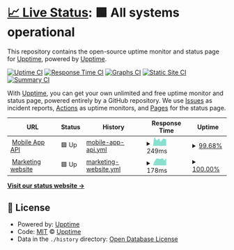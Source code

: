 # [📈 Live Status](https://status.fluidcoins.com): <!--live status--> **🟩 All systems operational**

This repository contains the open-source uptime monitor and status page for [Upptime](https://upptime.js.org), powered by [Upptime](https://github.com/upptime/upptime).

[![Uptime CI](https://github.com/fluidcoins/status/workflows/Uptime%20CI/badge.svg)](https://github.com/fluidcoins/status/actions?query=workflow%3A%22Uptime+CI%22)
[![Response Time CI](https://github.com/fluidcoins/status/workflows/Response%20Time%20CI/badge.svg)](https://github.com/fluidcoins/status/actions?query=workflow%3A%22Response+Time+CI%22)
[![Graphs CI](https://github.com/fluidcoins/status/workflows/Graphs%20CI/badge.svg)](https://github.com/fluidcoins/status/actions?query=workflow%3A%22Graphs+CI%22)
[![Static Site CI](https://github.com/fluidcoins/status/workflows/Static%20Site%20CI/badge.svg)](https://github.com/fluidcoins/status/actions?query=workflow%3A%22Static+Site+CI%22)
[![Summary CI](https://github.com/fluidcoins/status/workflows/Summary%20CI/badge.svg)](https://github.com/fluidcoins/status/actions?query=workflow%3A%22Summary+CI%22)

With [Upptime](https://upptime.js.org), you can get your own unlimited and free uptime monitor and status page, powered entirely by a GitHub repository. We use [Issues](https://github.com/upptime/upptime/issues) as incident reports, [Actions](https://github.com/fluidcoins/status/actions) as uptime monitors, and [Pages](https://status.fluidcoins.com) for the status page.

<!--start: status pages-->
<!-- This summary is generated by Upptime (https://github.com/upptime/upptime) -->
<!-- Do not edit this manually, your changes will be overwritten -->
<!-- prettier-ignore -->
| URL | Status | History | Response Time | Uptime |
| --- | ------ | ------- | ------------- | ------ |
| <img alt="" src="https://favicons.githubusercontent.com/production-api.fluidcoins.com" height="13"> [Mobile App API](https://production-api.fluidcoins.com/health) | 🟩 Up | [mobile-app-api.yml](https://github.com/fluidcoins/status/commits/HEAD/history/mobile-app-api.yml) | <details><summary><img alt="Response time graph" src="./graphs/mobile-app-api/response-time-week.png" height="20"> 249ms</summary><br><a href="https://status.fluidcoins.com/history/mobile-app-api"><img alt="Response time 283" src="https://img.shields.io/endpoint?url=https%3A%2F%2Fraw.githubusercontent.com%2Ffluidcoins%2Fstatus%2FHEAD%2Fapi%2Fmobile-app-api%2Fresponse-time.json"></a><br><a href="https://status.fluidcoins.com/history/mobile-app-api"><img alt="24-hour response time 293" src="https://img.shields.io/endpoint?url=https%3A%2F%2Fraw.githubusercontent.com%2Ffluidcoins%2Fstatus%2FHEAD%2Fapi%2Fmobile-app-api%2Fresponse-time-day.json"></a><br><a href="https://status.fluidcoins.com/history/mobile-app-api"><img alt="7-day response time 249" src="https://img.shields.io/endpoint?url=https%3A%2F%2Fraw.githubusercontent.com%2Ffluidcoins%2Fstatus%2FHEAD%2Fapi%2Fmobile-app-api%2Fresponse-time-week.json"></a><br><a href="https://status.fluidcoins.com/history/mobile-app-api"><img alt="30-day response time 283" src="https://img.shields.io/endpoint?url=https%3A%2F%2Fraw.githubusercontent.com%2Ffluidcoins%2Fstatus%2FHEAD%2Fapi%2Fmobile-app-api%2Fresponse-time-month.json"></a><br><a href="https://status.fluidcoins.com/history/mobile-app-api"><img alt="1-year response time 283" src="https://img.shields.io/endpoint?url=https%3A%2F%2Fraw.githubusercontent.com%2Ffluidcoins%2Fstatus%2FHEAD%2Fapi%2Fmobile-app-api%2Fresponse-time-year.json"></a></details> | <details><summary><a href="https://status.fluidcoins.com/history/mobile-app-api">99.68%</a></summary><a href="https://status.fluidcoins.com/history/mobile-app-api"><img alt="All-time uptime 96.65%" src="https://img.shields.io/endpoint?url=https%3A%2F%2Fraw.githubusercontent.com%2Ffluidcoins%2Fstatus%2FHEAD%2Fapi%2Fmobile-app-api%2Fuptime.json"></a><br><a href="https://status.fluidcoins.com/history/mobile-app-api"><img alt="24-hour uptime 100.00%" src="https://img.shields.io/endpoint?url=https%3A%2F%2Fraw.githubusercontent.com%2Ffluidcoins%2Fstatus%2FHEAD%2Fapi%2Fmobile-app-api%2Fuptime-day.json"></a><br><a href="https://status.fluidcoins.com/history/mobile-app-api"><img alt="7-day uptime 99.68%" src="https://img.shields.io/endpoint?url=https%3A%2F%2Fraw.githubusercontent.com%2Ffluidcoins%2Fstatus%2FHEAD%2Fapi%2Fmobile-app-api%2Fuptime-week.json"></a><br><a href="https://status.fluidcoins.com/history/mobile-app-api"><img alt="30-day uptime 96.65%" src="https://img.shields.io/endpoint?url=https%3A%2F%2Fraw.githubusercontent.com%2Ffluidcoins%2Fstatus%2FHEAD%2Fapi%2Fmobile-app-api%2Fuptime-month.json"></a><br><a href="https://status.fluidcoins.com/history/mobile-app-api"><img alt="1-year uptime 96.65%" src="https://img.shields.io/endpoint?url=https%3A%2F%2Fraw.githubusercontent.com%2Ffluidcoins%2Fstatus%2FHEAD%2Fapi%2Fmobile-app-api%2Fuptime-year.json"></a></details>
| <img alt="" src="https://favicons.githubusercontent.com/fluidcoins.com" height="13"> [Marketing website](https://fluidcoins.com) | 🟩 Up | [marketing-website.yml](https://github.com/fluidcoins/status/commits/HEAD/history/marketing-website.yml) | <details><summary><img alt="Response time graph" src="./graphs/marketing-website/response-time-week.png" height="20"> 178ms</summary><br><a href="https://status.fluidcoins.com/history/marketing-website"><img alt="Response time 241" src="https://img.shields.io/endpoint?url=https%3A%2F%2Fraw.githubusercontent.com%2Ffluidcoins%2Fstatus%2FHEAD%2Fapi%2Fmarketing-website%2Fresponse-time.json"></a><br><a href="https://status.fluidcoins.com/history/marketing-website"><img alt="24-hour response time 141" src="https://img.shields.io/endpoint?url=https%3A%2F%2Fraw.githubusercontent.com%2Ffluidcoins%2Fstatus%2FHEAD%2Fapi%2Fmarketing-website%2Fresponse-time-day.json"></a><br><a href="https://status.fluidcoins.com/history/marketing-website"><img alt="7-day response time 178" src="https://img.shields.io/endpoint?url=https%3A%2F%2Fraw.githubusercontent.com%2Ffluidcoins%2Fstatus%2FHEAD%2Fapi%2Fmarketing-website%2Fresponse-time-week.json"></a><br><a href="https://status.fluidcoins.com/history/marketing-website"><img alt="30-day response time 241" src="https://img.shields.io/endpoint?url=https%3A%2F%2Fraw.githubusercontent.com%2Ffluidcoins%2Fstatus%2FHEAD%2Fapi%2Fmarketing-website%2Fresponse-time-month.json"></a><br><a href="https://status.fluidcoins.com/history/marketing-website"><img alt="1-year response time 241" src="https://img.shields.io/endpoint?url=https%3A%2F%2Fraw.githubusercontent.com%2Ffluidcoins%2Fstatus%2FHEAD%2Fapi%2Fmarketing-website%2Fresponse-time-year.json"></a></details> | <details><summary><a href="https://status.fluidcoins.com/history/marketing-website">100.00%</a></summary><a href="https://status.fluidcoins.com/history/marketing-website"><img alt="All-time uptime 100.00%" src="https://img.shields.io/endpoint?url=https%3A%2F%2Fraw.githubusercontent.com%2Ffluidcoins%2Fstatus%2FHEAD%2Fapi%2Fmarketing-website%2Fuptime.json"></a><br><a href="https://status.fluidcoins.com/history/marketing-website"><img alt="24-hour uptime 100.00%" src="https://img.shields.io/endpoint?url=https%3A%2F%2Fraw.githubusercontent.com%2Ffluidcoins%2Fstatus%2FHEAD%2Fapi%2Fmarketing-website%2Fuptime-day.json"></a><br><a href="https://status.fluidcoins.com/history/marketing-website"><img alt="7-day uptime 100.00%" src="https://img.shields.io/endpoint?url=https%3A%2F%2Fraw.githubusercontent.com%2Ffluidcoins%2Fstatus%2FHEAD%2Fapi%2Fmarketing-website%2Fuptime-week.json"></a><br><a href="https://status.fluidcoins.com/history/marketing-website"><img alt="30-day uptime 100.00%" src="https://img.shields.io/endpoint?url=https%3A%2F%2Fraw.githubusercontent.com%2Ffluidcoins%2Fstatus%2FHEAD%2Fapi%2Fmarketing-website%2Fuptime-month.json"></a><br><a href="https://status.fluidcoins.com/history/marketing-website"><img alt="1-year uptime 100.00%" src="https://img.shields.io/endpoint?url=https%3A%2F%2Fraw.githubusercontent.com%2Ffluidcoins%2Fstatus%2FHEAD%2Fapi%2Fmarketing-website%2Fuptime-year.json"></a></details>

<!--end: status pages-->

[**Visit our status website →**](https://status.fluidcoins.com)

## 📄 License

- Powered by: [Upptime](https://github.com/upptime/upptime)
- Code: [MIT](./LICENSE) © [Upptime](https://upptime.js.org)
- Data in the `./history` directory: [Open Database License](https://opendatacommons.org/licenses/odbl/1-0/)
